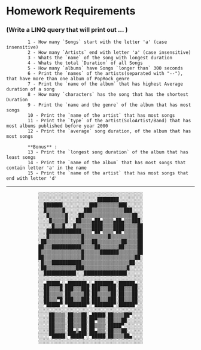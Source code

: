 # Homework Requirements

### (Write a LINQ query that will print out ... )
            1 - How many `Songs` start with the letter 'a' (case insensitive)
            2 - How many `Artists` end with letter 'a' (case insensitive)
            3 - Whats the `name` of the song with longest duration
            4 - Whats the total `Duration` of all Songs
            5 - How many `albums` have Songs `longer than` 300 seconds
            6 - Print the `names` of the artists(separated with "--"), that have more than one album of PopRock genre
            7 - Print the `name of the album` that has highest Average duration of a song
            8 - How many `characters` has the song that has the shortest Duration
            9 - Print the `name and the genre` of the album that has most songs
            10 - Print the `name of the artist` that has most songs
            11 - Print the `type` of the artist(SoloArtist/Band) that has most albums published before year 2000
            12 - Print the `average` song duration, of the album that has most songs

            **Bonus** :
            13 - Print the `longest song duration` of the album that has least songs
            14 - Print the `name of the album` that has most songs that contain letter 'a' in the name
            15 - Print the `name of the artist` that has most songs that end with letter 'd'
  
--- 

                
                
                ░░░░░░░░░░░░░░░░░░░░░░░░░░░░░░░░░░░░░░░
                ░░░░░░░░░░░░░░░░░░░░░░████████░░░░░░░░░
                ░░███████░░░░░░░░░░███▒▒▒▒▒▒▒▒███░░░░░░
                ░░█▒▒▒▒▒▒█░░░░░░░███▒▒▒▒▒▒▒▒▒▒▒▒███░░░░
                ░░░█▒▒▒▒▒▒█░░░░██▒▒▒▒▒▒▒▒▒▒▒▒▒▒▒▒▒▒██░░
                ░░░░█▒▒▒▒▒█░░░██▒▒▒▒▄██▄▒▒▒▒▄██▄▒▒▒███░
                ░░░░░█▒▒▒█░░░█▒▒▒▒▒▒████▒▒▒▒████▒▒▒▒▒██
                ░░░█████████████▒▒▒▒▀██▀▒▒▒▒▀██▀▒▒▒▒▒██
                ░░░█▒▒▒▒▒▒▒▒▒▒▒▒█▒▒▒▒▒▒▒▒▒█▒▒▒▒▒▒▒▒▒▒██
                ░██▒▒▒▒▒▒▒▒▒▒▒▒▒█▒▒▒██▒▒▒▒▒▒▒▒▒██▒▒▒▒██
                ██▒▒▒███████████▒▒▒▒▒██▒▒▒▒▒▒▒██▒▒▒▒▒██
                █▒▒▒▒▒▒▒▒▒▒▒▒▒▒▒█▒▒▒▒▒▒███████▒▒▒▒▒▒▒██
                ██▒▒▒▒▒▒▒▒▒▒▒▒▒▒█▒▒▒▒▒▒▒▒▒▒▒▒▒▒▒▒▒▒▒██░
                ░█▒▒▒███████████▒▒▒▒▒▒▒▒▒▒▒▒▒▒▒▒▒▒██░░░
                ░██▒▒▒▒▒▒▒▒▒▒▒███▒▒▒▒▒▒▒▒▒▒▒▒▒▒▒▒█░░░░░
                ░░████████████░░░████████████████░░░░░░
                ░░░░░░░░░░░░░░░░░░░░░░░░░░░░░░░░░░░░░░░
                ░░▄█████▄░▄███████▄░▄███████▄░██████▄░░
                ░░██▒▒▒▒█░███▒▒▒███░███▒▒▒███░██▒▒▒██░░
                ░░██▒▒▒▒▒░██▒▒▒▒▒██░██▒▒▒▒▒██░██▒▒▒██░░
                ░░██▒▒▒▀█░███▒▒▒███░███▒▒▒███░██▒▒▒██░░
                ░░▀█████▀░▀███████▀░▀███████▀░██████▀░░
                ░░░░░░░░░░░░░░░░░░░░░░░░░░░░░░░░░░░░░░░
                ░░░░██▒▒▒▒░██▒▒▒██░▄█████░██▒▒▒▒██▀░░░░
                ░░░░██▒▒▒▒░██▒▒▒██░██▀▒▒▒░██▒▒▒██░░░░░░
                ░░░░██▒▒▒▒░██▒▒▒██░██▒▒▒▒░█████▀░░░░░░░
                ░░░░██▒▒▒▒░██▄▒▄██░██▄▒▒▒░██▒▒▒██░░░░░░
                ░░░░▀█████░▀█████▀░▀█████░██▒▒▒▒██▄░░░░
                ░░░░░░░░░░░░░░░░░░░░░░░░░░░░░░░░░░░░░░░
